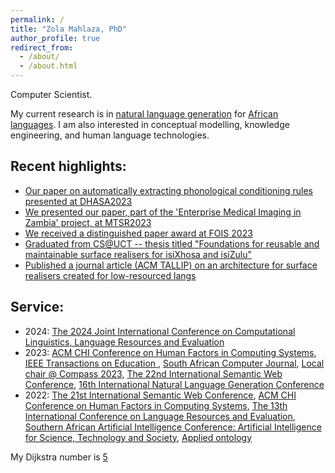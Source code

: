 ```yaml
---
permalink: /
title: "Zola Mahlaza, PhD"
author_profile: true
redirect_from: 
  - /about/
  - /about.html
---
```


Computer Scientist.

My current research is in [natural language generation](https://en.wikipedia.org/wiki/Natural_language_generation) for [African languages](https://en.wikipedia.org/wiki/Languages_of_Africa). I am also interested in conceptual modelling, knowledge engineering, and human language technologies.

## Recent highlights:

- [Our paper on automatically extracting phonological conditioning rules presented at DHASA2023](https://www.upjournals.up.ac.za/index.php/dhasa/article/view/5013)
- [We presented our paper, part of the 'Enterprise Medical Imaging in Zambia' project, at MTSR2023](http://www.mtsr-conf.org/programme)
- [We received a distinguished paper award at FOIS 2023](https://sit.uct.ac.za/articles/2023-07-30-distinguished-paper-award-fois2023-conference)
- [Graduated from CS@UCT -- thesis titled "Foundations for reusable and maintainable surface realisers for isiXhosa and isiZulu"](/files/Thesis.pdf)
- [Published a journal article (ACM TALLIP) on an architecture for surface realisers created for low-resourced langs](https://dl.acm.org/doi/abs/10.1145/3567594) 


## Service:

- 2024: [The 2024 Joint International Conference on Computational Linguistics, Language Resources and Evaluation](https://lrec-coling-2024.org/)
- 2023: [ACM CHI Conference on Human Factors in Computing Systems](https://chi2023.acm.org/), [IEEE Transactions on Education ](https://ieeexplore.ieee.org/xpl/RecentIssue.jsp?punumber=13), [South African Computer Journal](https://sacj.cs.uct.ac.za/), [Local chair @ Compass 2023](https://compass.acm.org/), [The 22nd International Semantic Web Conference](https://iswc2023.semanticweb.org/), [16th International Natural Language Generation Conference](https://inlg2023.github.io/)
- 2022: [The 21st International Semantic Web Conference](https://iswc2022.semanticweb.org/), [ACM CHI Conference on Human Factors in Computing Systems](https://chi2022.acm.org/), [The 13th International Conference on Language Resources and Evaluation](https://lrec2022.lrec-conf.org/en/), [Southern African Artificial Intelligence Conference: Artificial Intelligence for Science, Technology and Society](https://2021.sacair.org.za/), [Applied ontology](https://www.iospress.com/catalog/journals/applied-ontology)


My Dijkstra number is [5](https://www.csauthors.net/distance/zola-mahlaza/edsger-w-dijkstra)